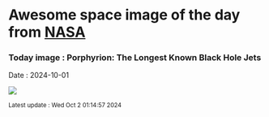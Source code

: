 
# Awesome space image of the day from [NASA](https://api.nasa.gov/)

### Today image : Porphyrion: The Longest Known Black Hole Jets
Date : 2024-10-01

![](https://www.youtube.com/embed/ExGvwNuKyMc?rel=0)

<small>Latest update : Wed Oct  2 01:14:57 2024</small>
        